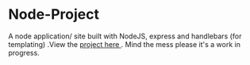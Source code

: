 Node-Project
========
A node application/ site built with NodeJS, express and handlebars (for templating)
.View the [ project here ](https://akins-node-app.herokuapp.com/). Mind the mess please it's a work in progress.
